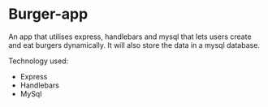 # Burger-app
An app that utilises express, handlebars and mysql that lets users create and eat burgers dynamically. It will also store the data in a mysql database. 

Technology used:
- Express
- Handlebars
- MySql
